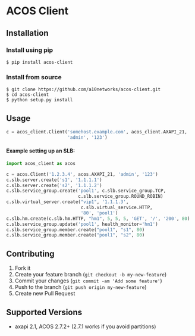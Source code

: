 # ACOS Client

## Installation

### Install using pip

```
$ pip install acos-client
```

### Install from source

```
$ git clone https://github.com/a10networks/acos-client.git
$ cd acos-client
$ python setup.py install
```

## Usage

```python
c = acos_client.Client('somehost.example.com', acos_client.AXAPI_21,
                       'admin', '123')
```

#### Example setting up an SLB:

```python
import acos_client as acos

c = acos.Client('1.2.3.4', acos.AXAPI_21, 'admin', '123')
c.slb.server.create('s1', '1.1.1.1')
c.slb.server.create('s2', '1.1.1.2')
c.slb.service_group.create('pool1', c.slb.service_group.TCP,
                           c.slb.service_group.ROUND_ROBIN)
c.slb.virtual_server.create("vip1", '1.1.1.3',
                            c.slb.virtual_service.HTTP,
                            '80', 'pool1')
c.slb.hm.create(c.slb.hm.HTTP, "hm1", 5, 5, 5, 'GET', '/', '200', 80)
c.slb.service_group.update('pool1', health_monitor='hm1')
c.slb.service_group.member.create("pool1", "s1", 80)
c.slb.service_group.member.create("pool1", "s2", 80)
```

## Contributing

1. Fork it
2. Create your feature branch (`git checkout -b my-new-feature`)
3. Commit your changes (`git commit -am 'Add some feature'`)
4. Push to the branch (`git push origin my-new-feature`)
5. Create new Pull Request

## Supported Versions

  * axapi 2.1, ACOS 2.7.2+ (2.7.1 works if you avoid partitions)

